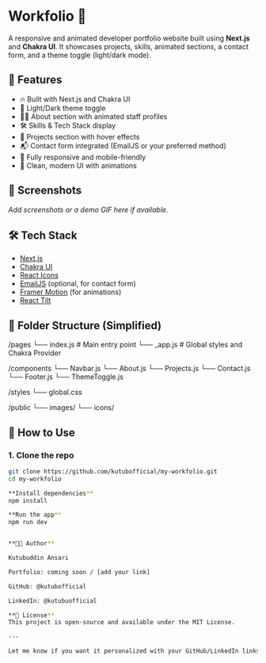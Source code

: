 # Workfolio 💼

A responsive and animated developer portfolio website built using **Next.js** and **Chakra UI**. It showcases projects, skills, animated sections, a contact form, and a theme toggle (light/dark mode).

## 🚀 Features

- 🔥 Built with Next.js and Chakra UI
- 🎨 Light/Dark theme toggle
- 🧑‍💻 About section with animated staff profiles
- 🛠️ Skills & Tech Stack display
- 📁 Projects section with hover effects
- 📬 Contact form integrated (EmailJS or your preferred method)
- 📱 Fully responsive and mobile-friendly
- 🎉 Clean, modern UI with animations

## 📸 Screenshots

_Add screenshots or a demo GIF here if available._

## 🛠️ Tech Stack

- [Next.js](https://nextjs.org/)
- [Chakra UI](https://chakra-ui.com/)
- [React Icons](https://react-icons.github.io/react-icons/)
- [EmailJS](https://www.emailjs.com/) (optional, for contact form)
- [Framer Motion](https://www.framer.com/motion/) (for animations)
- [React Tilt](https://www.npmjs.com/package/react-tilt)

## 📂 Folder Structure (Simplified)

/pages
└── index.js # Main entry point
└── _app.js # Global styles and Chakra Provider

/components
└── Navbar.js
└── About.js
└── Projects.js
└── Contact.js
└── Footer.js
└── ThemeToggle.js

/styles
└── global.css

/public
└── images/
└── icons/


## 📩 How to Use

### 1. Clone the repo

```bash
git clone https://github.com/kutubofficial/my-workfolio.git
cd my-workfolio

**Install dependencies**
npm install

**Run the app**
npm run dev


**🧑‍🎓 Author**

Kutubuddin Ansari

Portfolio: coming soon / [add your link]

GitHub: @kutubofficial

LinkedIn: @kutubuofficial

**📄 License**
This project is open-source and available under the MIT License.

---

Let me know if you want it personalized with your GitHub/LinkedIn links, a live demo badge, or if you're deploying to **Vercel** (I can add deploy steps too).
